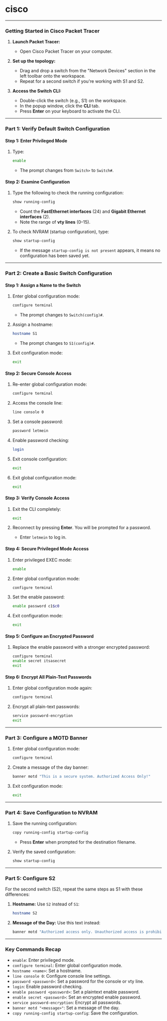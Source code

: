 # cisco

---

### Getting Started in Cisco Packet Tracer

1. **Launch Packet Tracer:**
   - Open Cisco Packet Tracer on your computer.

2. **Set up the topology:**
   - Drag and drop a switch from the "Network Devices" section in the left toolbar onto the workspace. 
   - Repeat for a second switch if you're working with S1 and S2.

3. **Access the Switch CLI:**
   - Double-click the switch (e.g., S1) on the workspace.
   - In the popup window, click the **CLI** tab.
   - Press **Enter** on your keyboard to activate the CLI.

---

### Part 1: Verify Default Switch Configuration

#### Step 1: Enter Privileged Mode
1. Type:
   ```bash
   enable
   ```
   - The prompt changes from `Switch>` to `Switch#`.

#### Step 2: Examine Configuration
1. Type the following to check the running configuration:
   ```bash
   show running-config
   ```
   - Count the **FastEthernet interfaces** (24) and **Gigabit Ethernet interfaces** (2).
   - Note the range of **vty lines** (0–15).

2. To check NVRAM (startup configuration), type:
   ```bash
   show startup-config
   ```
   - If the message `startup-config is not present` appears, it means no configuration has been saved yet.

---

### Part 2: Create a Basic Switch Configuration

#### Step 1: Assign a Name to the Switch
1. Enter global configuration mode:
   ```bash
   configure terminal
   ```
   - The prompt changes to `Switch(config)#`.

2. Assign a hostname:
   ```bash
   hostname S1
   ```
   - The prompt changes to `S1(config)#`.

3. Exit configuration mode:
   ```bash
   exit
   ```

#### Step 2: Secure Console Access
1. Re-enter global configuration mode:
   ```bash
   configure terminal
   ```

2. Access the console line:
   ```bash
   line console 0
   ```

3. Set a console password:
   ```bash
   password letmein
   ```

4. Enable password checking:
   ```bash
   login
   ```

5. Exit console configuration:
   ```bash
   exit
   ```

6. Exit global configuration mode:
   ```bash
   exit
   ```

#### Step 3: Verify Console Access
1. Exit the CLI completely:
   ```bash
   exit
   ```

2. Reconnect by pressing **Enter**. You will be prompted for a password.
   - Enter `letmein` to log in.

#### Step 4: Secure Privileged Mode Access
1. Enter privileged EXEC mode:
   ```bash
   enable
   ```

2. Enter global configuration mode:
   ```bash
   configure terminal
   ```

3. Set the enable password:
   ```bash
   enable password c1$c0
   ```

4. Exit configuration mode:
   ```bash
   exit
   ```

#### Step 5: Configure an Encrypted Password
1. Replace the enable password with a stronger encrypted password:
   ```bash
   configure terminal
   enable secret itsasecret
   exit
   ```

#### Step 6: Encrypt All Plain-Text Passwords
1. Enter global configuration mode again:
   ```bash
   configure terminal
   ```

2. Encrypt all plain-text passwords:
   ```bash
   service password-encryption
   exit
   ```

---

### Part 3: Configure a MOTD Banner

1. Enter global configuration mode:
   ```bash
   configure terminal
   ```

2. Create a message of the day banner:
   ```bash
   banner motd "This is a secure system. Authorized Access Only!"
   ```

3. Exit configuration mode:
   ```bash
   exit
   ```

---

### Part 4: Save Configuration to NVRAM

1. Save the running configuration:
   ```bash
   copy running-config startup-config
   ```
   - Press **Enter** when prompted for the destination filename.

2. Verify the saved configuration:
   ```bash
   show startup-config
   ```

---

### Part 5: Configure S2

For the second switch (S2), repeat the same steps as S1 with these differences:

1. **Hostname:** Use `S2` instead of `S1`:
   ```bash
   hostname S2
   ```

2. **Message of the Day:** Use this text instead:
   ```bash
   banner motd "Authorized access only. Unauthorized access is prohibited and violators will be prosecuted to the full extent of the law."
   ```

---

### Key Commands Recap
- `enable`: Enter privileged mode.
- `configure terminal`: Enter global configuration mode.
- `hostname <name>`: Set a hostname.
- `line console 0`: Configure console line settings.
- `password <password>`: Set a password for the console or vty line.
- `login`: Enable password checking.
- `enable password <password>`: Set a plaintext enable password.
- `enable secret <password>`: Set an encrypted enable password.
- `service password-encryption`: Encrypt all passwords.
- `banner motd "<message>"`: Set a message of the day.
- `copy running-config startup-config`: Save the configuration.


